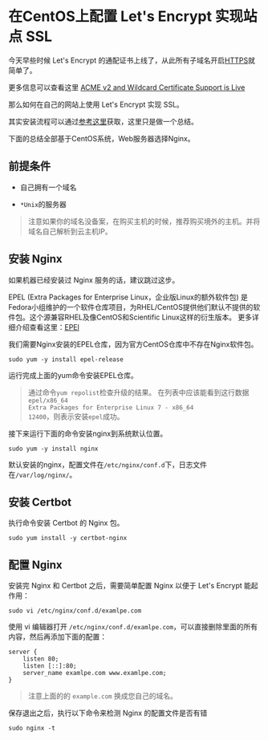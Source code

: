 # 在CentOS上配置 Let's Encrypt 实现站点 SSL

今天早些时候 Let's Encrypt 的通配证书上线了，从此所有子域名开启[HTTPS](https://zh.wikipedia.org/wiki/%E8%B6%85%E6%96%87%E6%9C%AC%E4%BC%A0%E8%BE%93%E5%AE%89%E5%85%A8%E5%8D%8F%E8%AE%AE)就简单了。

更多信息可以查看这里 [ACME v2 and Wildcard Certificate Support is Live](https://community.letsencrypt.org/t/acme-v2-and-wildcard-certificate-support-is-live/55579)


那么如何在自己的网站上使用 Let's Encrypt 实现 SSL。

其实安装流程可以通过[参考这里](https://certbot.eff.org)获取，这里只是做一个总结。

下面的总结全部基于CentOS系统，Web服务器选择Nginx。

## 前提条件

* 自己拥有一个域名

* `*Unix`的服务器



> 注意如果你的域名没备案，在购买主机的时候，推荐购买境外的主机。并将域名自己解析到云主机IP。


## 安装 Nginx

如果机器已经安装过 Nginx 服务的话，建议跳过这步。

EPEL (Extra Packages for Enterprise Linux，企业版Linux的额外软件包) 是Fedora小组维护的一个软件仓库项目，为RHEL/CentOS提供他们默认不提供的软件包。这个源兼容RHEL及像CentOS和Scientific Linux这样的衍生版本。
更多详细介绍查看这里：[EPEl](https://fedoraproject.org/wiki/EPEL)

我们需要Nginx安装的EPEL仓库，因为官方CentOS仓库中不存在Nginx软件包。

```
sudo yum -y install epel-release
```

运行完成上面的yum命令安装EPEL仓库。

> 通过命令`yum repolist`检查升级的结果。
> 在列表中应该能看到这行数据`epel/x86_64                                                        Extra Packages for Enterprise Linux 7 - x86_64                                                    12400`，则表示安装`epel`成功。

接下来运行下面的命令安装nginx到系统默认位置。

```
sudo yum -y install nginx
```

默认安装的nginx，配置文件在`/etc/nginx/conf.d`下，日志文件在`/var/log/nginx/`。

## 安装 Certbot

执行命令安装 Certbot 的 Nginx 包。

```
sudo yum install -y certbot-nginx
```

## 配置 Nginx


安装完 Nginx 和 Certbot 之后，需要简单配置 Nginx 以便于 Let's Encrypt 能起作用：

```
sudo vi /etc/nginx/conf.d/examlpe.com
```

使用 vi 编辑器打开 `/etc/nginx/conf.d/examlpe.com`，可以直接删除里面的所有内容，然后再添加下面的配置：

```
server {
    listen 80;
    listen [::]:80;
    server_name examlpe.com www.examlpe.com;
}
```

> 注意上面的的 `example.com` 换成您自己的域名。


保存退出之后，执行以下命令来检测 Nginx 的配置文件是否有错

```
sudo nginx -t
```
